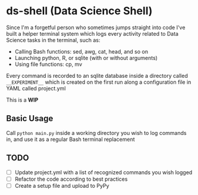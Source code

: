 # ds-shell (Data Science Shell)

Since I'm a forgetful person who sometimes jumps straight into code I've built a helper terminal system which logs every activity related to Data Science tasks in the terminal, such as:

* Calling Bash functions: sed, awg, cat, head, and so on
* Launching python, R, or sqlite (with or without arguments)
* Using file functions: cp, mv

Every command is recorded to an sqlite database inside a directory called `__EXPERIMENT__` which is created on the first run along a configuration file in YAML called project.yml

This is a **WIP**

## Basic Usage

Call `python main.py` inside a working directory you wish to log commands in, and use it as a regular Bash terminal replacement

## TODO

- [ ] Update project.yml with a list of recognized commands you wish logged
- [ ] Refactor the code according to best practices
- [ ] Create a setup file and upload to PyPy

